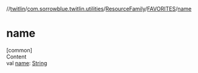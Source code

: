 //[twitlin](../../../index.md)/[com.sorrowblue.twitlin.utilities](../../index.md)/[ResourceFamily](../index.md)/[FAVORITES](index.md)/[name](name.md)



# name  
[common]  
Content  
val [name](name.md): [String](https://kotlinlang.org/api/latest/jvm/stdlib/kotlin/-string/index.html)  



